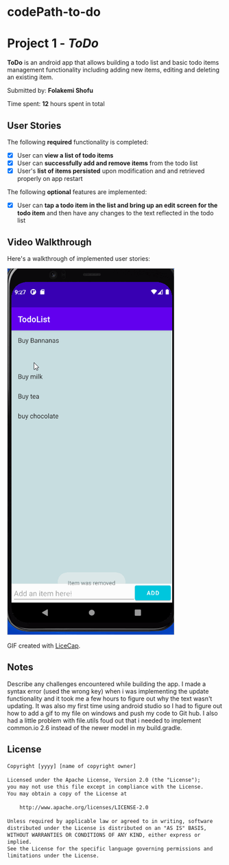 # codePath-to-do
# Project 1 - *ToDo*

**ToDo** is an android app that allows building a todo list and basic todo items management functionality including adding new items, editing and deleting an existing item.

Submitted by: **Folakemi Shofu**

Time spent: **12** hours spent in total

## User Stories

The following **required** functionality is completed:

* [x] User can **view a list of todo items**
* [x] User can **successfully add and remove items** from the todo list
* [x] User's **list of items persisted** upon modification and and retrieved properly on app restart

The following **optional** features are implemented:

* [x] User can **tap a todo item in the list and bring up an edit screen for the todo item** and then have any changes to the text reflected in the todo list


## Video Walkthrough

Here's a walkthrough of implemented user stories:

<img src= 'https://github.com/folakemi10/codePath-to-do/blob/e83285b652eb23c70fd9d0cb7812aa0a6bfa5c8f/todo.walkThrough.gif' width='' alt='Video Walkthrough' />

GIF created with [LiceCap](http://www.cockos.com/licecap/).

## Notes

Describe any challenges encountered while building the app.
I made a syntax error (used the wrong key) when i was implementing the update functionality and it took me a few hours to figure out why the text wasn't updating. It was also my first time using android studio so I had to figure out how to add a gif to my file on windows and push my code to Git hub. I also had a little problem with file.utils foud out that i needed to implement common.io 2.6 instead of the newer model in my build.gradle.

## License

    Copyright [yyyy] [name of copyright owner]

    Licensed under the Apache License, Version 2.0 (the "License");
    you may not use this file except in compliance with the License.
    You may obtain a copy of the License at

        http://www.apache.org/licenses/LICENSE-2.0

    Unless required by applicable law or agreed to in writing, software
    distributed under the License is distributed on an "AS IS" BASIS,
    WITHOUT WARRANTIES OR CONDITIONS OF ANY KIND, either express or implied.
    See the License for the specific language governing permissions and
    limitations under the License.
